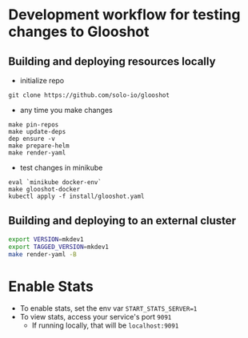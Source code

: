 
# Development workflow for testing changes to Glooshot
## Building and deploying resources locally
- initialize repo
```
git clone https://github.com/solo-io/glooshot
```
- any time you make changes
```
make pin-repos
make update-deps
dep ensure -v
make prepare-helm
make render-yaml
```
- test changes in minikube
```
eval `minikube docker-env`
make glooshot-docker
kubectl apply -f install/glooshot.yaml
```


## Building and deploying to an external cluster
```bash
export VERSION=mkdev1
export TAGGED_VERSION=mkdev1
make render-yaml -B
```


# Enable Stats
- To enable stats, set the env var `START_STATS_SERVER=1`
- To view stats, access your service's port `9091`
  - If running locally, that will be `localhost:9091`
